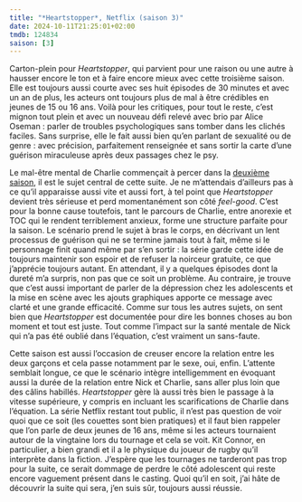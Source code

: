 ```yaml
---
title: "*Heartstopper*, Netflix (saison 3)"
date: 2024-10-11T21:25:01+02:00
tmdb: 124834 
saison: [3]
---
```


Carton-plein pour *Heartstopper*, qui parvient pour une raison ou une autre à hausser encore le ton et à faire encore mieux avec cette troisième saison. Elle est toujours aussi courte avec ses huit épisodes de 30 minutes et avec un an de plus, les acteurs ont toujours plus de mal à être crédibles en jeunes de 15 ou 16 ans. Voilà pour les critiques, pour tout le reste, c’est mignon tout plein et avec un nouveau défi relevé avec brio par Alice Oseman : parler de troubles psychologiques sans tomber dans les clichés faciles. Sans surprise, elle le fait aussi bien qu’en parlant de sexualité ou de genre : avec précision, parfaitement renseignée et sans sortir la carte d’une guérison miraculeuse après deux passages chez le psy.

Le mal-être mental de Charlie commençait à percer dans la [deuxième saison](/serie/heartstopper-netflix-saison-2/), il est le sujet central de cette suite. Je ne m’attendais d’ailleurs pas à ce qu’il apparaisse aussi vite et aussi fort, à tel point que *Heartstopper* devient très sérieuse et perd momentanément son côté *feel-good*. C’est pour la bonne cause toutefois, tant le parcours de Charlie, entre anorexie et TOC qui le rendent terriblement anxieux, forme une structure parfaite pour la saison. Le scénario prend le sujet à bras le corps, en décrivant un lent processus de guérison qui ne se termine jamais tout à fait, même si le personnage finit quand même par s’en sortir : la série garde cette idée de toujours maintenir son espoir et de refuser la noirceur gratuite, ce que j’apprécie toujours autant. En attendant, il y a quelques épisodes dont la dureté m’a surpris, non pas que ce soit un problème. Au contraire, je trouve que c’est aussi important de parler de la dépression chez les adolescents et la mise en scène avec les ajouts graphiques apporte ce message avec clarté et une grande efficacité. Comme sur tous les autres sujets, on sent bien que *Heartstopper* est documentée pour dire les bonnes choses au bon moment et tout est juste. Tout comme l’impact sur la santé mentale de Nick qui n’a pas été oublié dans l’équation, c’est vraiment un sans-faute.

Cette saison est aussi l’occasion de creuser encore la relation entre les deux garçons et cela passe notamment par le sexe, oui, enfin. L’attente semblait longue, ce que le scénario intègre intelligemment en évoquant aussi la durée de la relation entre Nick et Charlie, sans aller plus loin que des câlins habillés. *Heartstopper* gère là aussi très bien le passage à la vitesse supérieure, y compris en incluant les scarifications de Charlie dans l’équation. La série Netflix restant tout public, il n’est pas question de voir quoi que ce soit (les couettes sont bien pratiques) et il faut bien rappeler que l’on parle de deux jeunes de 16 ans, même si les acteurs tournaient autour de la vingtaine lors du tournage et cela se voit. Kit Connor, en particulier, a bien grandi et il a le physique du joueur de rugby qu’il interprète dans la fiction. J’espère que les tournages ne tarderont pas trop pour la suite, ce serait dommage de perdre le côté adolescent qui reste encore vaguement présent dans le casting. Quoi qu’il en soit, j’ai hâte de découvrir la suite qui sera, j’en suis sûr, toujours aussi réussie. 